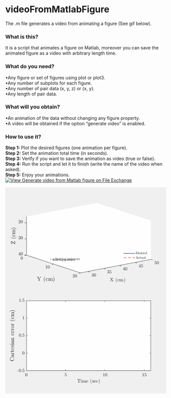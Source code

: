 # videoFromMatlabFigure
The .m file generates a video from animating a figure (See gif below).
### **What is this?**
It is a script that animates a figure on Matlab, moreover you can save the animated figure as a video with arbitrary length time.
### **What do you need?**
•Any figure or set of figures using plot or plot3.\
•Any number of subplots for each figure.\
•Any number of pair data (x, y, z) or (x, y).\
•Any length of pair data.
### **What will you obtain?**
•An animation of the data without changing any figure property.\
•A video will be obtained if the option “generate video” is enabled.
### **How to use it?**
**Step 1:** Plot the desired figures (one animation per figure).\
**Step 2:** Set the animation total time (in seconds).\
**Step 3:** Verify if you want to save the animation as video (true or false).\
**Step 4:** Run the script and let it to finish (write the name of the video when asked).\
**Step 5:** Enjoy your animations.\
[![View Generate video from Matlab figure on File Exchange](https://www.mathworks.com/matlabcentral/images/matlab-file-exchange.svg)](https://www.mathworks.com/matlabcentral/fileexchange/103620-generate-video-from-matlab-figure)

![grab-landing-page](https://github.com/BedollaDavid/videoFromMatlabFigure/blob/main/GIT_cartesianTracking_VU39jv.gif)
